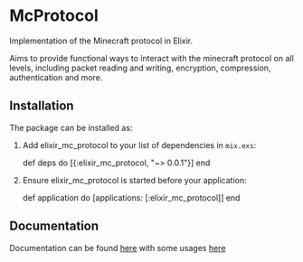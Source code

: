 # McProtocol

Implementation of the Minecraft protocol in Elixir.

Aims to provide functional ways to interact with the minecraft protocol on all levels, including packet reading and writing, encryption, compression, authentication and more.

## Installation

The package can be installed as:

  1. Add elixir_mc_protocol to your list of dependencies in `mix.exs`:

        def deps do
          [{:elixir_mc_protocol, "~> 0.0.1"}]
        end

  2. Ensure elixir_mc_protocol is started before your application:

        def application do
          [applications: [:elixir_mc_protocol]]
        end

## Documentation
Documentation can be found [here](https://hexdocs.pm/mc_protocol/api-reference.html) with some usages [here](https://github.com/McEx/McProtocol/tree/master/test)

